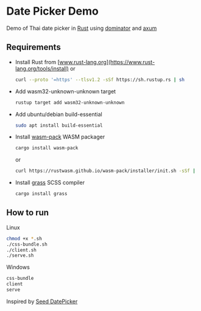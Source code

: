 # Date Picker Demo

Demo of Thai date picker in [Rust](https://www.rust-lang.org/) using [dominator](https://github.com/Pauan/rust-dominator) and [axum](https://github.com/tokio-rs/axum)

## Requirements
- Install Rust from [www.rust-lang.org](https://www.rust-lang.org/tools/install) or
    ```bash
    curl --proto '=https' --tlsv1.2 -sSf https://sh.rustup.rs | sh
    ```
- Add wasm32-unknown-unknown target
    ```bash
    rustup target add wasm32-unknown-unknown
    ```
- Add ubuntu/debian build-essential
    ```bash
    sudo apt install build-essential
    ```
- Install [wasm-pack](https://rustwasm.github.io/wasm-pack/) WASM packager
    ```bash
    cargo install wasm-pack
    ```
    or
    ```bash
    curl https://rustwasm.github.io/wasm-pack/installer/init.sh -sSf | sh
    ```
- Install [grass](https://github.com/connorskees/grass) SCSS compiler
    ```bash
    cargo install grass
    ```

## How to run
Linux
```sh
chmod +x *.sh
./css-bundle.sh
./client.sh
./serve.sh
```

Windows
```bat
css-bundle
client
serve
```

Inspired by [Seed DatePicker](https://github.com/tommket/seed-datepicker)
